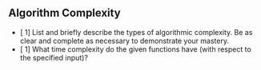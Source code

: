 ## Algorithm Complexity
* [ 1] List and briefly describe the types of algorithmic complexity. Be as clear and complete as necessary to demonstrate your mastery.
* [ 1] What time complexity do the given functions have (with respect to the specified input)?

